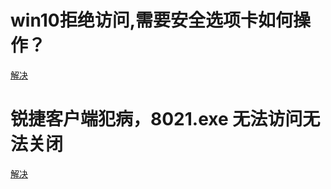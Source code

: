 # win10拒绝访问,需要安全选项卡如何操作？

[解决](https://blog.csdn.net/andymagickai/article/details/123344275)

# 锐捷客户端犯病，8021.exe 无法访问无法关闭

[解决](https://blog.csdn.net/qq_43317133/article/details/115704806)